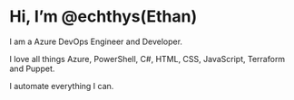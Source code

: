 # Hi, I’m @echthys(Ethan) 

I am a Azure DevOps Engineer and Developer. 

I love all things Azure, PowerShell, C#, HTML, CSS, JavaScript,  Terraform and Puppet.

I automate everything I can. 


<!---
echthys/echthys is a ✨ special ✨ repository because its `README.md` (this file) appears on your GitHub profile.
You can click the Preview link to take a look at your changes.
--->
